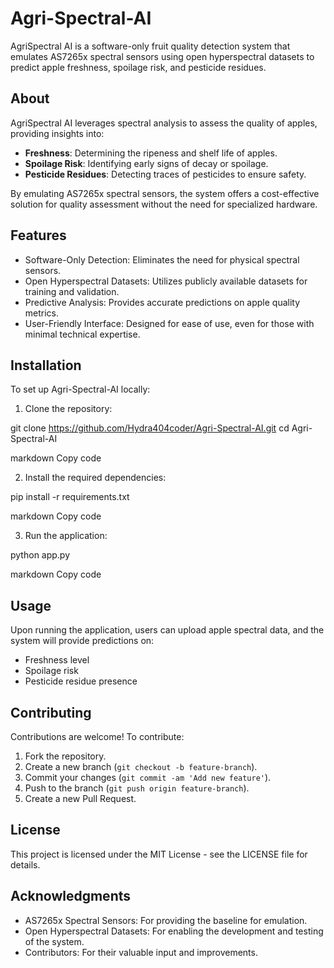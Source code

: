 # Agri-Spectral-AI

AgriSpectral AI is a software-only fruit quality detection system that emulates AS7265x spectral sensors using open hyperspectral datasets to predict apple freshness, spoilage risk, and pesticide residues.

## About

AgriSpectral AI leverages spectral analysis to assess the quality of apples, providing insights into:

- **Freshness**: Determining the ripeness and shelf life of apples.
- **Spoilage Risk**: Identifying early signs of decay or spoilage.
- **Pesticide Residues**: Detecting traces of pesticides to ensure safety.

By emulating AS7265x spectral sensors, the system offers a cost-effective solution for quality assessment without the need for specialized hardware.

## Features

- Software-Only Detection: Eliminates the need for physical spectral sensors.
- Open Hyperspectral Datasets: Utilizes publicly available datasets for training and validation.
- Predictive Analysis: Provides accurate predictions on apple quality metrics.
- User-Friendly Interface: Designed for ease of use, even for those with minimal technical expertise.

## Installation

To set up Agri-Spectral-AI locally:

1. Clone the repository:

git clone https://github.com/Hydra404coder/Agri-Spectral-AI.git
cd Agri-Spectral-AI

markdown
Copy code

2. Install the required dependencies:

pip install -r requirements.txt

markdown
Copy code

3. Run the application:

python app.py

markdown
Copy code

## Usage

Upon running the application, users can upload apple spectral data, and the system will provide predictions on:

- Freshness level
- Spoilage risk
- Pesticide residue presence

## Contributing

Contributions are welcome! To contribute:

1. Fork the repository.
2. Create a new branch (`git checkout -b feature-branch`).
3. Commit your changes (`git commit -am 'Add new feature'`).
4. Push to the branch (`git push origin feature-branch`).
5. Create a new Pull Request.

## License

This project is licensed under the MIT License - see the LICENSE file for details.

## Acknowledgments

- AS7265x Spectral Sensors: For providing the baseline for emulation.
- Open Hyperspectral Datasets: For enabling the development and testing of the system.
- Contributors: For their valuable input and improvements.

